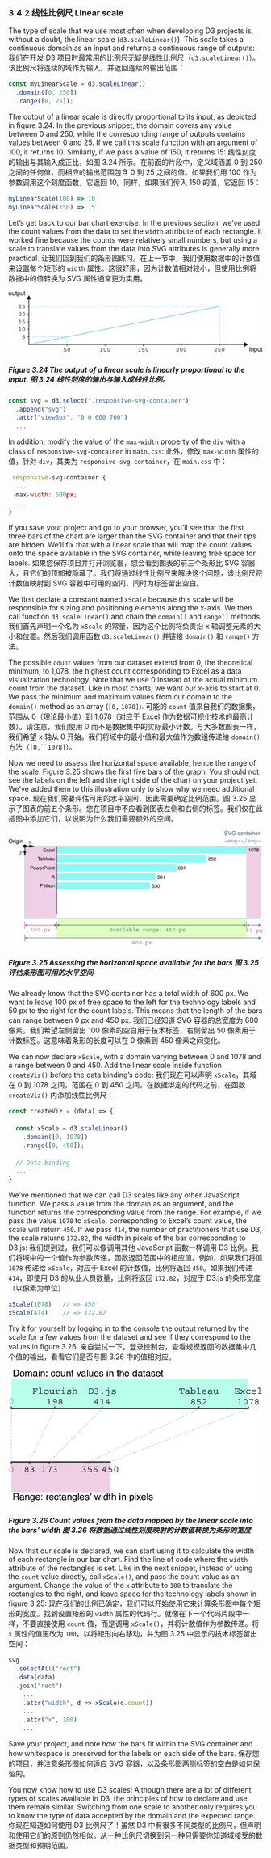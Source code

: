 ### 3.4.2 线性比例尺 Linear scale



The type of scale that we use most often when developing D3 projects is, without a doubt, the linear scale (`d3.scaleLinear()`). This scale takes a continuous domain as an input and returns a continuous range of outputs:
我们在开发 D3 项目时最常用的比例尺无疑是线性比例尺（`d3.scaleLinear()`）。该比例尺将连续的域作为输入，并返回连续的输出范围：

```js
const myLinearScale = d3.scaleLinear()
  .domain([0, 250])
  .range([0, 25]);
```

The output of a linear scale is directly proportional to its input, as depicted in figure 3.24. In the previous snippet, the domain covers any value between 0 and 250, while the corresponding range of outputs contains values between 0 and 25. If we call this scale function with an argument of 100, it returns 10. Similarly, if we pass a value of 150, it returns 15:
线性刻度的输出与其输入成正比，如图 3.24 所示。在前面的片段中，定义域涵盖 0 到 250 之间的任何值，而相应的输出范围包含 0 到 25 之间的值。如果我们用 100 作为参数调用这个刻度函数，它返回 10。同样，如果我们传入 150 的值，它返回 15：

```js
myLinearScale(100) => 10
myLinearScale(150) => 15
```

Let’s get back to our bar chart exercise. In the previous section, we’ve used the count values from the data to set the `width` attribute of each rectangle. It worked fine because the counts were relatively small numbers, but using a scale to translate values from the data into SVG attributes is generally more practical.
让我们回到我们的条形图练习。在上一节中，我们使用数据中的计数值来设置每个矩形的 `width` 属性。这很好用，因为计数值相对较小，但使用比例将数据中的值转换为 SVG 属性通常更为实用。

![](../../../assets/3.24.png)

##### Figure 3.24 The output of a linear scale is linearly proportional to the input. 图 3.24 线性刻度的输出与输入成线性比例。

```js
const svg = d3.select(".responsive-svg-container")
  .append("svg")
  .attr("viewBox", "0 0 600 700")
  ...
```

In addition, modify the value of the `max-width` property of the `div` with a class of `responsive-svg-container` in `main.css`:
此外，修改 `max-width` 属性的值，针对 `div`，其类为 `responsive-svg-container`，在 `main.css` 中：

```js
.responsive-svg-container {
  ...
  max-width: 600px;
  ...
}
```

If you save your project and go to your browser, you’ll see that the first three bars of the chart are larger than the SVG container and that their tips are hidden. We’ll fix that with a linear scale that will map the count values onto the space available in the SVG container, while leaving free space for labels.
如果您保存项目并打开浏览器，您会看到图表的前三个条形比 SVG 容器大，且它们的顶部被隐藏了。我们将通过线性比例尺来解决这个问题，该比例尺将计数值映射到 SVG 容器中可用的空间，同时为标签留出空白。

We first declare a constant named `xScale` because this scale will be responsible for sizing and positioning elements along the x-axis. We then call function `d3.scaleLinear()` and chain the `domain()` and `range()` methods.
我们首先声明一个名为 `xScale` 的常量，因为这个比例将负责沿 x 轴调整元素的大小和位置。然后我们调用函数 `d3.scaleLinear()` 并链接 `domain()` 和 `range()` 方法。

The possible `count` values from our dataset extend from 0, the theoretical minimum, to 1,078, the highest count corresponding to Excel as a data visualization technology. Note that we use 0 instead of the actual minimum count from the dataset. Like in most charts, we want our x-axis to start at 0. We pass the minimum and maximum values from our domain to the `domain()` method as an array (`[0,` `1078]`).
可能的 `count` 值来自我们的数据集，范围从 0（理论最小值）到 1,078（对应于 Excel 作为数据可视化技术的最高计数）。请注意，我们使用 0 而不是数据集中的实际最小计数。与大多数图表一样，我们希望 x 轴从 0 开始。我们将域中的最小值和最大值作为数组传递给 `domain()` 方法（`[0,``1078]`）。

Now we need to assess the horizontal space available, hence the range of the scale. Figure 3.25 shows the first five bars of the graph. You should not see the labels on the left and the right side of the chart on your project yet. We’ve added them to this illustration only to show why we need additional space.
现在我们需要评估可用的水平空间，因此需要确定比例范围。图 3.25 显示了图表的前五个条形。您在项目中不应看到图表左侧和右侧的标签。我们仅在此插图中添加它们，以说明为什么我们需要额外的空间。

![](../../../assets/3.25.png)

##### Figure 3.25 Assessing the horizontal space available for the bars 图 3.25 评估条形图可用的水平空间

We already know that the SVG container has a total width of 600 px. We want to leave 100 px of free space to the left for the technology labels and 50 px to the right for the count labels. This means that the length of the bars can range between 0 px and 450 px.
我们已经知道 SVG 容器的总宽度为 600 像素。我们希望左侧留出 100 像素的空白用于技术标签，右侧留出 50 像素用于计数标签。这意味着条形的长度可以在 0 像素到 450 像素之间变化。

We can now declare `xScale`, with a domain varying between 0 and 1078 and a range between 0 and 450. Add the linear scale inside function `createViz()` before the data binding’s code:
我们现在可以声明 `xScale`，其域在 0 到 1078 之间，范围在 0 到 450 之间。在数据绑定的代码之前，在函数 `createViz()` 内添加线性比例尺：

```js
const createViz = (data) => {

  const xScale = d3.scaleLinear()
    .domain([0, 1078])
    .range([0, 450]);

  // Data-binding
  ...
}
```

We’ve mentioned that we can call D3 scales like any other JavaScript function. We pass a value from the domain as an argument, and the function returns the corresponding value from the range. For example, if we pass the value `1078` to `xScale`, corresponding to Excel’s count value, the scale will return `450`. If we pass `414`, the number of practitioners that use D3, the scale returns `172.82`, the width in pixels of the bar corresponding to D3.js:
我们提到过，我们可以像调用其他 JavaScript 函数一样调用 D3 比例。我们将域中的一个值作为参数传递，函数返回范围中的相应值。例如，如果我们将值 `1078` 传递给 `xScale`，对应于 Excel 的计数值，比例将返回 `450`。如果我们传递 `414`，即使用 D3 的从业人员数量，比例将返回 `172.82`，对应于 D3.js 的条形宽度（以像素为单位）：

```js
xScale(1078)   // => 450
xScale(414)    // => 172.82
```

Try it for yourself by logging in to the console the output returned by the scale for a few values from the dataset and see if they correspond to the values in figure 3.26.
亲自尝试一下，登录控制台，查看规模返回的数据集中几个值的输出，看看它们是否与图 3.26 中的值相对应。

![](../../../assets/3.26.png)

##### Figure 3.26 Count values from the data mapped by the linear scale into the bars’ width 图 3.26 将数据通过线性刻度映射的计数值转换为条形的宽度

Now that our scale is declared, we can start using it to calculate the width of each rectangle in our bar chart. Find the line of code where the `width` attribute of the rectangles is set. Like in the next snippet, instead of using the `count` value directly, call `xScale()`, and pass the count value as an argument. Change the value of the `x` attribute to `100` to translate the rectangles to the right, and leave space for the technology labels shown in figure 3.25:
现在我们的比例已确定，我们可以开始使用它来计算条形图中每个矩形的宽度。找到设置矩形的 `width` 属性的代码行。就像在下一个代码片段中一样，不要直接使用 `count` 值，而是调用 `xScale()`，并将计数值作为参数传递。将 `x` 属性的值更改为 `100`，以将矩形向右移动，并为图 3.25 中显示的技术标签留出空间：

```js
svg
  .selectAll("rect")
  .data(data)
  .join("rect")
    ...
    .attr("width", d => xScale(d.count))
    ...
    .attr("x", 100)
    ...
```

Save your project, and note how the bars fit within the SVG container and how whitespace is preserved for the labels on each side of the bars.
保存您的项目，并注意条形图如何适应 SVG 容器，以及条形图两侧标签的空白是如何保留的。

You now know how to use D3 scales! Although there are a lot of different types of scales available in D3, the principles of how to declare and use them remain similar. Switching from one scale to another only requires you to know the type of data accepted by the domain and the expected range.
你现在知道如何使用 D3 比例尺了！虽然 D3 中有很多不同类型的比例尺，但声明和使用它们的原则仍然相似。从一种比例尺切换到另一种只需要你知道域接受的数据类型和预期范围。

